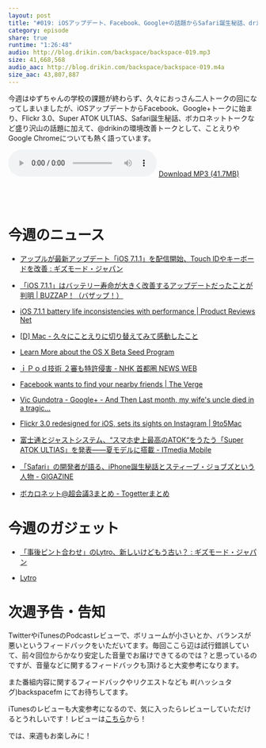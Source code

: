 ```yaml
---
layout: post
title: "#019: iOSアップデート、Facebook、Google+の話題からSafari誕生秘話、drikin環境改善トークなど"
category: episode
share: true
runtime: "1:26:48"
audio: http://blog.drikin.com/backspace/backspace-019.mp3
size: 41,668,568
audio_aac: http://blog.drikin.com/backspace/backspace-019.m4a
size_aac: 43,807,887
---
```


今週はゆずちゃんの学校の課題が終わらず、久々におっさん二人トークの回になってしまいましたが、iOSアップデートからFacebook、Google+トークに始まり、Flickr 3.0、Super ATOK ULTIAS、Safari誕生秘話、ボカロネットトークなど盛り沢山の話題に加えて、@drikinの環境改善トークとして、ことえりやGoogle Chromeについても熱く語っています。

<audio src="http://blog.drikin.com/backspace/backspace-019.mp3" controls preload></audio>
[Download MP3 (41.7MB)](http://blog.drikin.com/backspace/backspace-019.mp3)

<a href="https://itunes.apple.com/jp/podcast/backspace.fm/id830709730?mt=2&uo=4&at=11lo9f" target="itunes_store" style="display:inline-block;overflow:hidden;background:url(https://linkmaker.itunes.apple.com/htmlResources/assets/ja_jp//images/web/linkmaker/badge_subscribe-lrg.png) no-repeat;width:135px;height:40px;@media only screen{background-image:url(https://linkmaker.itunes.apple.com/htmlResources/assets/ja_jp//images/web/linkmaker/badge_subscribe-lrg.svg);}"></a>

# 今週のニュース

- [アップルが最新アップデート「iOS 7.1.1」を配信開始、Touch IDやキーボードを改善 : ギズモード・ジャパン](http://www.gizmodo.jp/sp/2014/04/ios_711.html)

- [「iOS 7.1.1」はバッテリー寿命が大きく改善するアップデートだったことが判明 | BUZZAP！（バザップ！）](http://buzzap.jp/news/20140425-ios711/)

- [iOS 7.1.1 battery life inconsistencies with performance | Product Reviews Net](http://www.product-reviews.net/2014/04/26/ios-7-1-1-battery-life-inconsistencies-with-performance/)

- [[D] Mac - 久々にことえりに切り替えてみて感動したこと](http://blog.drikin.com/2014/04/kotoeri.html)

- [Learn More about the OS X Beta Seed Program](https://appleseed.apple.com/sp/betaprogram/learn)

- [ｉＰｏｄ技術 ２審も特許侵害 - NHK 首都圏 NEWS WEB](http://www3.nhk.or.jp/shutoken-news/20140424/3987621.html)

- [Facebook wants to find your nearby friends | The Verge](http://www.theverge.com/2014/4/17/5624736/facebook-nearby-friends)

- [Vic Gundotra - Google+ - And Then Last month, my wife's uncle died in a tragic…](https://plus.google.com/%2BVicGundotra/posts/MFrDF3W4RJL)

- [Flickr 3.0 redesigned for iOS, sets its sights on Instagram | 9to5Mac](http://9to5mac.com/2014/04/17/flickr-3-0-redesigned-for-ios-sets-its-sights-on-instagram/)

- [富士通とジャストシステム、“スマホ史上最高のATOK“をうたう「Super ATOK ULTIAS」を発表――夏モデルに搭載 - ITmedia Mobile](http://www.itmedia.co.jp/mobile/articles/1404/24/news109.html)

- [「Safari」の開発者が語る、iPhone誕生秘話とスティーブ・ジョブズという人物 - GIGAZINE](http://gigazine.net/news/20140425-engineer-iphone-story/)

- [ボカロネット@超会議3まとめ - Togetterまとめ](http://togetter.com/li/659822)


# 今週のガジェット

- [「事後ピント合わせ」のLytro、新しいけどもう古い？ : ギズモード・ジャパン](http://www.gizmodo.jp/2014/04/lytro_1.html)

- [Lytro](https://preorder.lytro.com/lytro-illum-pre-order)

# 次週予告・告知

TwitterやiTunesのPodcastレビューで、ボリュームが小さいとか、バランスが悪いというフィードバックをいただいてます。毎回ここら辺は試行錯誤していて、前々回位からかなり安定した音量でお届けできてるのでは？と思っているのですが、音量などに関するフィードバックも頂けると大変参考になります。

また番組内容に関するフィードバックやリクエストなども #(ハッシュタグ)backspacefm にてお待ちしてます。

iTunesのレビューも大変参考になるので、気に入ったらレビューしていただけるとうれしいです！レビューは[こちら](https://itunes.apple.com/jp/podcast/backspace.fm/id830709730?l=en&mt=2)から！

では、来週もお楽しみに！
